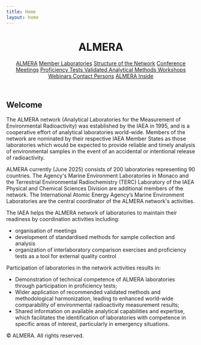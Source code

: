 ```yaml
---
title: Home
layout: home
---
```


<!DOCTYPE html>
<html lang="en">
<head>
  <meta charset="UTF-8" />
  <meta name="viewport" content="width=device-width, initial-scale=1.0" />
  <title>ALMERA | Home</title>
  <link rel="stylesheet" href="style.css" />
</head>
<body>
  <header>
    <h1>ALMERA</h1>
      <nav>
    <a href="index.html">ALMERA</a>
    <a href="members.html">Member Laboratories</a>
    <a href="structure.html">Structure of the Network</a>
    <a href="meetings.html">Conference Meetings</a>
    <a href="tests.html">Proficiency Tests </a>
    <a href="methods.html">Validated Analytical Methods </a>
    <a href="workshops.html">Workshops </a>
    <a href="webinars.html">Webinars </a>
    <a href="contact.html">Contact Persons</a>
    <a href="inside.html">ALMERA Inside</a>
  </nav>
  </header>

  <main>
    <h2>Welcome</h2>
    <p><p>The ALMERA network (Analytical Laboratories for the Measurement of Environmental Radioactivity) was established by the IAEA in 1995, and is a cooperative effort of analytical laboratories world-wide. Members of the network are nominated by their respective IAEA Member States as those laboratories which would be expected to provide reliable and timely analysis of environmental samples in the event of an accidental or intentional release of radioactivity.</p>

<p>ALMERA currently (June 2025) consists of 200 ​laboratories representing 90 countries. The Agency's Marine Environment Laboratories in Monaco and the Terrestrial Environmental Radiochemistry (TERC) Laboratory of the IAEA Physical and Chemical Sciences Division are additional members of the network. The International Atomic Energy Agency’s Marine Environment Laboratories are the central coordinator of the ALMERA network's activities.</p>

<p>The IAEA helps the ALMERA network of laboratories to maintain their readiness by coordination activities including:</p>
<ul>
<li>organisation of meetings</li>
<li>development of standardised methods for sample collection and analysis</li>
<li>organization of interlaboratory comparison exercises and proficiency tests as a tool for external quality control</li>
</ul>

<p>Participation of laboratories in the network activities results in:</p>
<ul>
<li>Demonstration of technical competence of ALMERA laboratories through participation in proficiency tests;</li>
<li>Wider application of recommended validated methods and methodological harmonization, leading to enhanced world-wide comparability of environmental radioactivity measurement results;</li>
<li>Shared information on available analytical capabilities and expertise, which facilitates the identification of laboratories with competence in specific areas of interest, particularly in emergency situations.</li>
</ul></p>
  </main>

  <footer>
    <p>© ALMERA. All rights reserved.</p>
  </footer>
</body>
</html>
